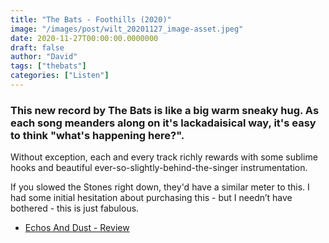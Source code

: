 ```yaml
---
title: "The Bats - Foothills (2020)"
image: "/images/post/wilt_20201127_image-asset.jpeg"
date: 2020-11-27T00:00:00.0000000
draft: false
author: "David"
tags: ["thebats"]
categories: ["Listen"]
---
```

### This new record by The Bats is like a big warm sneaky hug. As each song meanders along on it's lackadaisical way, it's easy to think "what's happening here?".

 Without exception, each and every track richly rewards with some sublime hooks and beautiful ever-so-slightly-behind-the-singer instrumentation. 

 If you slowed the Stones right down, they'd have a similar meter to this. I had some initial hesitation about purchasing this - but I needn’t have bothered - this is just fabulous.

-  [Echos And Dust - Review](https://echoesanddust.com/2020/11/the-bats-foothills/)